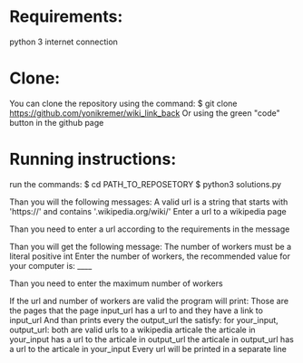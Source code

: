 # Requirements: 
python 3
internet connection

# Clone:
You can clone the repository using the command:
$ git clone https://github.com/yonikremer/wiki_link_back
Or using the green "code" button in the github page

# Running instructions:
run the commands:
$ cd PATH_TO_REPOSETORY
$ python3 solutions.py

Than you will the following messages: 
A valid url is a string that starts with 'https://' and contains '.wikipedia.org/wiki/'
Enter a url to a wikipedia page

Than you need to enter a url according to the requirements in the message

Than you will get the following message:
The number of workers must be a literal positive int
Enter the number of workers, the recommended value for your computer is: ____

Than you need to enter the maximum number of workers

If the url and number of workers are valid the program will print:
Those are the pages that the page input_url has a url to and they have a link to input_url
And than prints every the output_url the satisfy:
for your_input, output_url:
    both are valid urls to a wikipedia articale
    the articale in your_input has a url to the articale in output_url
    the articale in output_url has a url to the articale in your_input
Every url will be printed in a separate line

